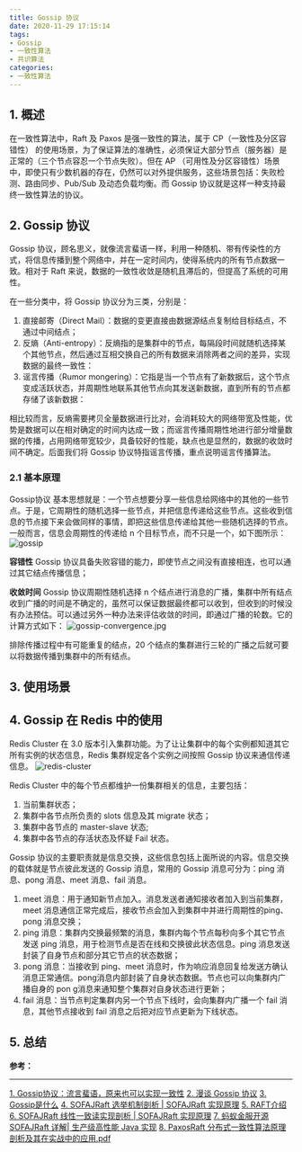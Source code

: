 ```yaml
---
title: Gossip 协议
date: 2020-11-29 17:15:14
tags:
- Gossip
- 一致性算法
- 共识算法
categories: 
- 一致性算法
---
```


## 1. 概述
在一致性算法中，Raft 及 Paxos 是强一致性的算法，属于 CP（一致性及分区容错性） 的使用场景，为了保证算法的准确性，必须保证大部分节点（服务器）是正常的（三个节点容忍一个节点失败）。但在 AP （可用性及分区容错性）场景中，即使只有少数机器的存在，仍然可以对外提供服务，这些场景包括：失败检测、路由同步、Pub/Sub 及动态负载均衡。而 Gossip 协议就是这样一种支持最终一致性算法的协议。

## 2. Gossip 协议
Gossip 协议，顾名思义，就像流言蜚语一样，利用一种随机、带有传染性的方式，将信息传播到整个网络中，并在一定时间内，使得系统内的所有节点数据一致。相对于 Raft 来说，数据的一致性收敛是随机且滞后的，但提高了系统的可用性。

在一些分类中，将 Gossip 协议分为三类，分别是：
1. 直接邮寄（Direct Mail）：数据的变更直接由数据源结点复制给目标结点，不通过中间结点；
2. 反熵（Anti-entropy）：反熵指的是集群中的节点，每隔段时间就随机选择某个其他节点，然后通过互相交换自己的所有数据来消除两者之间的差异，实现数据的最终一致性：
3. 谣言传播（Rumor mongering）：它指是当一个节点有了新数据后，这个节点变成活跃状态，并周期性地联系其他节点向其发送新数据，直到所有的节点都存储了该新数据：

相比较而言，反熵需要拷贝全量数据进行比对，会消耗较大的网络带宽及性能，优势是数据可以在相对确定的时间内达成一致；而谣言传播周期性地进行部分增量数据的传播，占用网络带宽较少，具备较好的性能，缺点也是显然的，数据的收敛时间不确定。后面我们将 Gossip 协议特指谣言传播，重点说明谣言传播算法。

### 2.1 基本原理
Gossip协议 基本思想就是：一个节点想要分享一些信息给网络中的其他的一些节点。于是，它周期性的随机选择一些节点，并把信息传递给这些节点。这些收到信息的节点接下来会做同样的事情，即把这些信息传递给其他一些随机选择的节点。一般而言，信息会周期性的传递给 n 个目标节点，而不只是一个，如下图所示：
![gossip](/images/consensus-algorithm/gosssip.gif "gossip")

**容错性**
Gossip 协议具备失败容错的能力，即使节点之间没有直接相连，也可以通过其它结点传播信息；

**收敛时间**
Gossip 协议周期性随机选择 n 个结点进行消息的广播，集群中所有结点收到广播的时间是不确定的，虽然可以保证数据最终都可以收到，但收到的时候没有办法预估。可以通过另外一种办法来评估收敛的时间，即通过广播的轮数。它的计算方式如下：
![gossip-convergence.jpg](/images/consensus-algorithm/gossip-convergence.jpg "gossip-convergence.jpg")

排除传播过程中有可能重复的结点，20 个结点的集群进行三轮的广播之后就可要以将数据传播到集群中的所有结点。

## 3. 使用场景

## 4. Gossip 在 Redis 中的使用 
Redis Cluster 在 3.0 版本引入集群功能。为了让让集群中的每个实例都知道其它所有实例的状态信息，Redis 集群规定各个实例之间按照 Gossip 协议来通信传递信息。
![redis-cluster](/images/consensus-algorithm/redis-cluster.jpg "redis-cluster")

Redis Cluster 中的每个节点都维护一份集群相关的信息，主要包括：
1. 当前集群状态；
2. 集群中各节点所负责的 slots 信息及其 migrate 状态；
3. 集群中各节点的 master-slave 状态; 
4. 集群中各节点的存活状态及怀疑 Fail 状态。

Gossip 协议的主要职责就是信息交换，这些信息包括上面所说的内容。信息交换的载体就是节点彼此发送的 Gossip 消息，常用的 Gossip 消息可分为：ping 消息、pong 消息、meet 消息、fail 消息。

1. meet 消息：用于通知新节点加入。消息发送者通知接收者加入到当前集群，meet 消息通信正常完成后，接收节点会加入到集群中并进行周期性的ping、pong 消息交换；
2. ping 消息：集群内交换最频繁的消息，集群内每个节点每秒向多个其它节点发送 ping 消息，用于检测节点是否在线和交换彼此状态信息。ping 消息发送封装了自身节点和部分其它节点的状态数据；
3. pong 消息：当接收到 ping、meet 消息时，作为响应消息回复给发送方确认消息正常通信。pong消息内部封装了自身状态数据。节点也可以向集群内广播自身的 pon g消息来通知整个集群对自身状态进行更新；
4. fail 消息：当节点判定集群内另一个节点下线时，会向集群内广播一个 fail 消息，其他节点接收到 fail 消息之后把对应节点更新为下线状态。




## 5. 总结

**参考：**

----
[1]:https://time.geekbang.org/
[2]:https://segmentfault.com/a/1190000022957348
[3]:https://www.cnblogs.com/charlieroro/articles/12655967.html
[4]:https://www.sofastack.tech/blog/sofa-jraft-election-mechanism/
[5]:https://github.com/baidu/braft/blob/master/docs/cn/raft_protocol.md
[6]:https://www.sofastack.tech/blog/sofa-jraft-linear-consistent-read-implementation/
[7]:https://www.sofastack.tech/blog/sofa-jraft-deep-dive/
[8]:https://github.com/hedengcheng/tech/blob/master/distributed/PaxosRaft%20%E5%88%86%E5%B8%83%E5%BC%8F%E4%B8%80%E8%87%B4%E6%80%A7%E7%AE%97%E6%B3%95%E5%8E%9F%E7%90%86%E5%89%96%E6%9E%90%E5%8F%8A%E5%85%B6%E5%9C%A8%E5%AE%9E%E6%88%98%E4%B8%AD%E7%9A%84%E5%BA%94%E7%94%A8.pdf


[1. Gossip协议：流言蜚语，原来也可以实现一致性][1]
[2. 漫谈 Gossip 协议][2]
[3. Gossip是什么][3]
[4. SOFAJRaft 选举机制剖析 | SOFAJRaft 实现原理][4]
[5. RAFT介绍][5]
[6. SOFAJRaft 线性一致读实现剖析 | SOFAJRaft 实现原理][6]
[7. 蚂蚁金服开源 SOFAJRaft 详解| 生产级高性能 Java 实现][7]
[8. PaxosRaft 分布式一致性算法原理剖析及其在实战中的应用.pdf][8]


